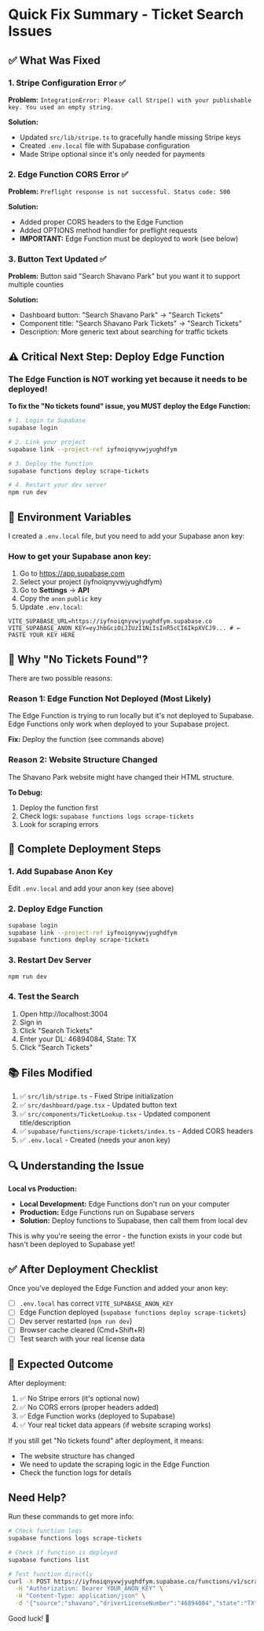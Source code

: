 # Quick Fix Summary - Ticket Search Issues

## ✅ What Was Fixed

### 1. **Stripe Configuration Error** ✅

**Problem:** `IntegrationError: Please call Stripe() with your publishable key. You used an empty string.`

**Solution:**

- Updated `src/lib/stripe.ts` to gracefully handle missing Stripe keys
- Created `.env.local` file with Supabase configuration
- Made Stripe optional since it's only needed for payments

### 2. **Edge Function CORS Error** ✅

**Problem:** `Preflight response is not successful. Status code: 500`

**Solution:**

- Added proper CORS headers to the Edge Function
- Added OPTIONS method handler for preflight requests
- **IMPORTANT:** Edge Function must be deployed to work (see below)

### 3. **Button Text Updated** ✅

**Problem:** Button said "Search Shavano Park" but you want it to support multiple counties

**Solution:**

- Dashboard button: "Search Shavano Park" → "Search Tickets"
- Component title: "Search Shavano Park Tickets" → "Search Tickets"
- Description: More generic text about searching for traffic tickets

## ⚠️ Critical Next Step: Deploy Edge Function

### The Edge Function is NOT working yet because it needs to be deployed!

**To fix the "No tickets found" issue, you MUST deploy the Edge Function:**

```bash
# 1. Login to Supabase
supabase login

# 2. Link your project
supabase link --project-ref iyfnoiqnyvwjyughdfym

# 3. Deploy the function
supabase functions deploy scrape-tickets

# 4. Restart your dev server
npm run dev
```

## 📝 Environment Variables

I created a `.env.local` file, but you need to add your Supabase anon key:

### How to get your Supabase anon key:

1. Go to https://app.supabase.com
2. Select your project (iyfnoiqnyvwjyughdfym)
3. Go to **Settings** → **API**
4. Copy the `anon` `public` key
5. Update `.env.local`:

```env
VITE_SUPABASE_URL=https://iyfnoiqnyvwjyughdfym.supabase.co
VITE_SUPABASE_ANON_KEY=eyJhbGciOiJIUzI1NiIsInR5cCI6IkpXVCJ9... # ← PASTE YOUR KEY HERE
```

## 🎯 Why "No Tickets Found"?

There are two possible reasons:

### Reason 1: Edge Function Not Deployed (Most Likely)

The Edge Function is trying to run locally but it's not deployed to Supabase. Edge Functions only work when deployed to your Supabase project.

**Fix:** Deploy the function (see commands above)

### Reason 2: Website Structure Changed

The Shavano Park website might have changed their HTML structure.

**To Debug:**

1. Deploy the function first
2. Check logs: `supabase functions logs scrape-tickets`
3. Look for scraping errors

## 🚀 Complete Deployment Steps

### 1. Add Supabase Anon Key

Edit `.env.local` and add your anon key (see above)

### 2. Deploy Edge Function

```bash
supabase login
supabase link --project-ref iyfnoiqnyvwjyughdfym
supabase functions deploy scrape-tickets
```

### 3. Restart Dev Server

```bash
npm run dev
```

### 4. Test the Search

1. Open http://localhost:3004
2. Sign in
3. Click "Search Tickets"
4. Enter your DL: 46894084, State: TX
5. Click "Search Tickets"

## 📚 Files Modified

1. ✅ `src/lib/stripe.ts` - Fixed Stripe initialization
2. ✅ `src/dashboard/page.tsx` - Updated button text
3. ✅ `src/components/TicketLookup.tsx` - Updated component title/description
4. ✅ `supabase/functions/scrape-tickets/index.ts` - Added CORS headers
5. ✅ `.env.local` - Created (needs your anon key)

## 🔍 Understanding the Issue

**Local vs Production:**

- **Local Development:** Edge Functions don't run on your computer
- **Production:** Edge Functions run on Supabase servers
- **Solution:** Deploy functions to Supabase, then call them from local dev

This is why you're seeing the error - the function exists in your code but hasn't been deployed to Supabase yet!

## ✅ After Deployment Checklist

Once you've deployed the Edge Function and added your anon key:

- [ ] `.env.local` has correct `VITE_SUPABASE_ANON_KEY`
- [ ] Edge Function deployed (`supabase functions deploy scrape-tickets`)
- [ ] Dev server restarted (`npm run dev`)
- [ ] Browser cache cleared (Cmd+Shift+R)
- [ ] Test search with your real license data

## 🎉 Expected Outcome

After deployment:

1. ✅ No Stripe errors (it's optional now)
2. ✅ No CORS errors (proper headers added)
3. ✅ Edge Function works (deployed to Supabase)
4. ✅ Your real ticket data appears (if website scraping works)

If you still get "No tickets found" after deployment, it means:

- The website structure has changed
- We need to update the scraping logic in the Edge Function
- Check the function logs for details

## Need Help?

Run these commands to get more info:

```bash
# Check function logs
supabase functions logs scrape-tickets

# Check if function is deployed
supabase functions list

# Test function directly
curl -X POST https://iyfnoiqnyvwjyughdfym.supabase.co/functions/v1/scrape-tickets \
  -H "Authorization: Bearer YOUR_ANON_KEY" \
  -H "Content-Type: application/json" \
  -d '{"source":"shavano","driverLicenseNumber":"46894084","state":"TX","dob":""}'
```

Good luck! 🚀
